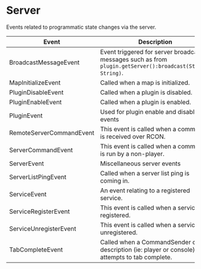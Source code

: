 # Server

Events related to programmatic state changes via the server.

| Event| Description |
| --- | --- |
| BroadcastMessageEvent | Event triggered for server broadcast messages such as from `plugin.getServer():broadcast(String, String)`. |
| MapInitializeEvent | Called when a map is initialized. |
| PluginDisableEvent | Called when a plugin is disabled. |
| PluginEnableEvent | Called when a plugin is enabled. |
| PluginEvent | Used for plugin enable and disable events |
| RemoteServerCommandEvent | This event is called when a command is received over RCON. |
| ServerCommandEvent | This event is called when a command is run by a non-player. |
| ServerEvent | Miscellaneous server events |
| ServerListPingEvent | Called when a server list ping is coming in. |
| ServiceEvent | An event relating to a registered service. |
| ServiceRegisterEvent | This event is called when a service is registered. |
| ServiceUnregisterEvent | This event is called when a service is unregistered. |
| TabCompleteEvent | Called when a CommandSender of any description (ie: player or console) attempts to tab complete. |
